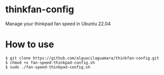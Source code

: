 # thinkfan-config
Manage your thinkpad fan speed in Ubuntu 22.04

# How to use
```
$ git clone https://github.com/alguacilaguamara/thinkfan-config.git
$ chmod +x fan-speed-thinkpad-config.sh
$ sudo ./fan-speed-thinkpad-config.sh
```

